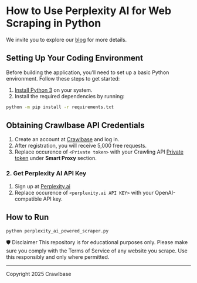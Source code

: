 # How to Use Perplexity AI for Web Scraping in Python

We invite you to explore our [blog](https://crawlbase.com/blog/how-to-use-perlexity-ai-for-web-scraping/?utm_source=github&utm_medium=referral&utm_campaign=scraperhub&ref=gh_scraperhub) for more details.

## Setting Up Your Coding Environment

Before building the application, you’ll need to set up a basic Python environment. Follow these steps to get started:

1. [Install Python 3](https://kinsta.com/knowledgebase/install-python/#how-to-install-python) on your system.
2. Install the required dependencies by running: 

```bash
python -m pip install -r requirements.txt
```

## Obtaining Crawlbase API Credentials

1. Create an account at [Crawlbase](https://crawlbase.com/signup) and log in.
2. After registration, you will receive 5,000 free requests.
3. Replace occurence of `<Private token>` with your Crawling API [Private token](https://crawlbase.com/dashboard/account/docs) under **Smart Proxy** section.

### 2. Get Perplexity AI API Key

1. Sign up at [Perplexity.ai](https://docs.perplexity.ai/guides/getting-started)
2. Replace occurence of `<perplexity.ai API KEY>` with your OpenAI-compatible API key.

## How to Run

```bash
python perplexity_ai_powered_scraper.py
```

🛡 Disclaimer
This repository is for educational purposes only. Please make sure you comply with the Terms of Service of any website you scrape. Use this responsibly and only where permitted.

---

Copyright 2025 Crawlbase
